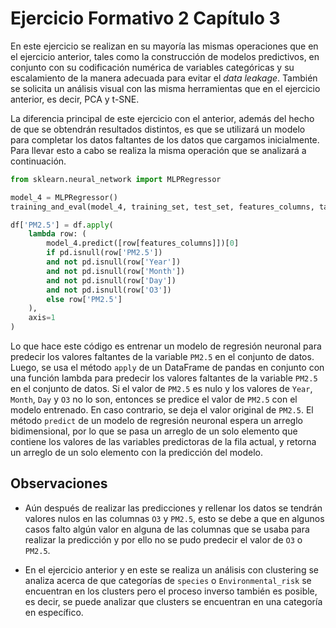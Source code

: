 # Ejercicio Formativo 2 Capítulo 3

En este ejercicio se realizan en su mayoría las mismas operaciones que en el ejercicio anterior, tales como la construcción de modelos predictivos, en conjunto con su codificación numérica de variables categóricas y su escalamiento de la manera adecuada para evitar el _data leakage_. También se solicita un análisis visual con las misma herramientas que en el ejercicio anterior, es decir, PCA y t-SNE.

La diferencia principal de este ejercicio con el anterior, además del hecho de que se obtendrán resultados distintos, es que se utilizará un modelo para completar los datos faltantes de los datos que cargamos inicialmente. Para llevar esto a cabo se realiza la misma operación que se analizará a continuación.

```python
from sklearn.neural_network import MLPRegressor
```

```python
model_4 = MLPRegressor()
training_and_eval(model_4, training_set, test_set, features_columns, target)
```

```python
df['PM2.5'] = df.apply(
    lambda row: (
        model_4.predict([row[features_columns]])[0]
        if pd.isnull(row['PM2.5'])
        and not pd.isnull(row['Year'])
        and not pd.isnull(row['Month'])
        and not pd.isnull(row['Day'])
        and not pd.isnull(row['O3'])
        else row['PM2.5']
    ),
    axis=1
)
```

Lo que hace este código es entrenar un modelo de regresión neuronal para predecir los valores faltantes de la variable `PM2.5` en el conjunto de datos. Luego, se usa el método `apply` de un DataFrame de pandas en conjunto con una función lambda para predecir los valores faltantes de la variable `PM2.5` en el conjunto de datos. Si el valor de `PM2.5` es nulo y los valores de `Year`, `Month`, `Day` y `O3` no lo son, entonces se predice el valor de `PM2.5` con el modelo entrenado. En caso contrario, se deja el valor original de `PM2.5`. El método `predict` de un modelo de regresión neuronal espera un arreglo bidimensional, por lo que se pasa un arreglo de un solo elemento que contiene los valores de las variables predictoras de la fila actual, y retorna un arreglo de un solo elemento con la predicción del modelo.

## Observaciones

- Aún después de realizar las predicciones y rellenar los datos se tendrán valores nulos en las columnas `O3` y `PM2.5`, esto se debe a que en algunos casos falto algún valor en alguna de las columnas que se usaba para realizar la predicción y por ello no se pudo predecir el valor de `O3` o `PM2.5`.

- En el ejercicio anterior y en este se realiza un análisis con clustering se analiza acerca de que categorías de `species` o `Environmental_risk` se encuentran en los clusters pero el proceso inverso también es posible, es decir, se puede analizar que clusters se encuentran en una categoría en específico.

